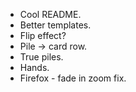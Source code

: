 - Cool README.
- Better templates.
- Flip effect?
- Pile -> card row.
- True piles.
- Hands.
- Firefox - fade in zoom fix.
